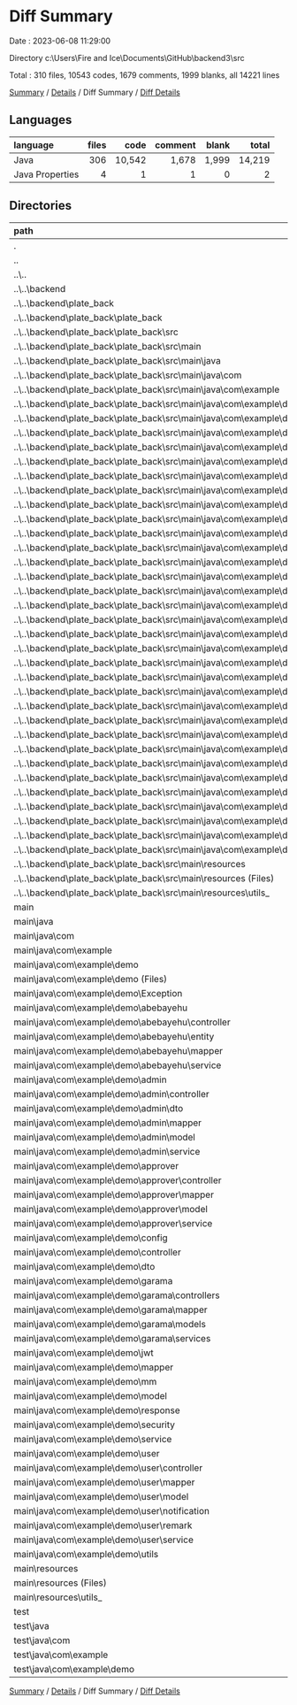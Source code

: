 # Diff Summary

Date : 2023-06-08 11:29:00

Directory c:\\Users\\Fire and Ice\\Documents\\GitHub\\backend3\\src

Total : 310 files,  10543 codes, 1679 comments, 1999 blanks, all 14221 lines

[Summary](results.md) / [Details](details.md) / Diff Summary / [Diff Details](diff-details.md)

## Languages
| language | files | code | comment | blank | total |
| :--- | ---: | ---: | ---: | ---: | ---: |
| Java | 306 | 10,542 | 1,678 | 1,999 | 14,219 |
| Java Properties | 4 | 1 | 1 | 0 | 2 |

## Directories
| path | files | code | comment | blank | total |
| :--- | ---: | ---: | ---: | ---: | ---: |
| . | 310 | 10,543 | 1,679 | 1,999 | 14,221 |
| .. | 136 | -13,515 | -1,869 | -3,192 | -18,576 |
| ..\\.. | 136 | -13,515 | -1,869 | -3,192 | -18,576 |
| ..\\..\\backend | 136 | -13,515 | -1,869 | -3,192 | -18,576 |
| ..\\..\\backend\\plate_back | 136 | -13,515 | -1,869 | -3,192 | -18,576 |
| ..\\..\\backend\\plate_back\\plate_back | 136 | -13,515 | -1,869 | -3,192 | -18,576 |
| ..\\..\\backend\\plate_back\\plate_back\\src | 136 | -13,515 | -1,869 | -3,192 | -18,576 |
| ..\\..\\backend\\plate_back\\plate_back\\src\\main | 136 | -13,515 | -1,869 | -3,192 | -18,576 |
| ..\\..\\backend\\plate_back\\plate_back\\src\\main\\java | 134 | -13,471 | -1,853 | -3,169 | -18,493 |
| ..\\..\\backend\\plate_back\\plate_back\\src\\main\\java\\com | 134 | -13,471 | -1,853 | -3,169 | -18,493 |
| ..\\..\\backend\\plate_back\\plate_back\\src\\main\\java\\com\\example | 134 | -13,471 | -1,853 | -3,169 | -18,493 |
| ..\\..\\backend\\plate_back\\plate_back\\src\\main\\java\\com\\example\\demo | 134 | -13,471 | -1,853 | -3,169 | -18,493 |
| ..\\..\\backend\\plate_back\\plate_back\\src\\main\\java\\com\\example\\demo (Files) | 2 | -23 | -11 | -10 | -44 |
| ..\\..\\backend\\plate_back\\plate_back\\src\\main\\java\\com\\example\\demo\\Exception | 11 | -491 | -47 | -96 | -634 |
| ..\\..\\backend\\plate_back\\plate_back\\src\\main\\java\\com\\example\\demo\\admin | 12 | -1,382 | -387 | -321 | -2,090 |
| ..\\..\\backend\\plate_back\\plate_back\\src\\main\\java\\com\\example\\demo\\admin\\controller | 1 | -119 | -79 | -28 | -226 |
| ..\\..\\backend\\plate_back\\plate_back\\src\\main\\java\\com\\example\\demo\\admin\\dto | 2 | -150 | -1 | -34 | -185 |
| ..\\..\\backend\\plate_back\\plate_back\\src\\main\\java\\com\\example\\demo\\admin\\mapper | 1 | -87 | -13 | -46 | -146 |
| ..\\..\\backend\\plate_back\\plate_back\\src\\main\\java\\com\\example\\demo\\admin\\model | 7 | -529 | -10 | -144 | -683 |
| ..\\..\\backend\\plate_back\\plate_back\\src\\main\\java\\com\\example\\demo\\admin\\service | 1 | -497 | -284 | -69 | -850 |
| ..\\..\\backend\\plate_back\\plate_back\\src\\main\\java\\com\\example\\demo\\approver | 8 | -867 | -7 | -233 | -1,107 |
| ..\\..\\backend\\plate_back\\plate_back\\src\\main\\java\\com\\example\\demo\\approver\\controller | 1 | -87 | 0 | -26 | -113 |
| ..\\..\\backend\\plate_back\\plate_back\\src\\main\\java\\com\\example\\demo\\approver\\mapper | 1 | -106 | 0 | -46 | -152 |
| ..\\..\\backend\\plate_back\\plate_back\\src\\main\\java\\com\\example\\demo\\approver\\model | 5 | -319 | -7 | -119 | -445 |
| ..\\..\\backend\\plate_back\\plate_back\\src\\main\\java\\com\\example\\demo\\approver\\service | 1 | -355 | 0 | -42 | -397 |
| ..\\..\\backend\\plate_back\\plate_back\\src\\main\\java\\com\\example\\demo\\config | 2 | -74 | -129 | -19 | -222 |
| ..\\..\\backend\\plate_back\\plate_back\\src\\main\\java\\com\\example\\demo\\controller | 5 | -178 | -2 | -50 | -230 |
| ..\\..\\backend\\plate_back\\plate_back\\src\\main\\java\\com\\example\\demo\\dto | 8 | -334 | -1 | -124 | -459 |
| ..\\..\\backend\\plate_back\\plate_back\\src\\main\\java\\com\\example\\demo\\jwt | 1 | -108 | -3 | -28 | -139 |
| ..\\..\\backend\\plate_back\\plate_back\\src\\main\\java\\com\\example\\demo\\mapper | 2 | -136 | -10 | -57 | -203 |
| ..\\..\\backend\\plate_back\\plate_back\\src\\main\\java\\com\\example\\demo\\mm | 4 | -131 | -106 | -48 | -285 |
| ..\\..\\backend\\plate_back\\plate_back\\src\\main\\java\\com\\example\\demo\\model | 16 | -934 | -3 | -267 | -1,204 |
| ..\\..\\backend\\plate_back\\plate_back\\src\\main\\java\\com\\example\\demo\\response | 1 | -142 | -15 | -38 | -195 |
| ..\\..\\backend\\plate_back\\plate_back\\src\\main\\java\\com\\example\\demo\\security | 1 | -86 | -2 | -18 | -106 |
| ..\\..\\backend\\plate_back\\plate_back\\src\\main\\java\\com\\example\\demo\\service | 6 | -406 | -117 | -93 | -616 |
| ..\\..\\backend\\plate_back\\plate_back\\src\\main\\java\\com\\example\\demo\\user | 51 | -7,142 | -967 | -1,626 | -9,735 |
| ..\\..\\backend\\plate_back\\plate_back\\src\\main\\java\\com\\example\\demo\\user\\controller | 7 | -520 | -184 | -149 | -853 |
| ..\\..\\backend\\plate_back\\plate_back\\src\\main\\java\\com\\example\\demo\\user\\mapper | 7 | -1,388 | -154 | -355 | -1,897 |
| ..\\..\\backend\\plate_back\\plate_back\\src\\main\\java\\com\\example\\demo\\user\\model | 16 | -1,657 | -39 | -432 | -2,128 |
| ..\\..\\backend\\plate_back\\plate_back\\src\\main\\java\\com\\example\\demo\\user\\notification | 4 | -124 | -1 | -23 | -148 |
| ..\\..\\backend\\plate_back\\plate_back\\src\\main\\java\\com\\example\\demo\\user\\remark | 7 | -428 | -7 | -94 | -529 |
| ..\\..\\backend\\plate_back\\plate_back\\src\\main\\java\\com\\example\\demo\\user\\service | 10 | -3,025 | -582 | -573 | -4,180 |
| ..\\..\\backend\\plate_back\\plate_back\\src\\main\\java\\com\\example\\demo\\utils | 4 | -1,037 | -46 | -141 | -1,224 |
| ..\\..\\backend\\plate_back\\plate_back\\src\\main\\resources | 2 | -44 | -16 | -23 | -83 |
| ..\\..\\backend\\plate_back\\plate_back\\src\\main\\resources (Files) | 1 | -16 | -13 | -16 | -45 |
| ..\\..\\backend\\plate_back\\plate_back\\src\\main\\resources\\utils_ | 1 | -28 | -3 | -7 | -38 |
| main | 173 | 24,049 | 3,548 | 5,186 | 32,783 |
| main\\java | 171 | 24,004 | 3,531 | 5,163 | 32,698 |
| main\\java\\com | 171 | 24,004 | 3,531 | 5,163 | 32,698 |
| main\\java\\com\\example | 171 | 24,004 | 3,531 | 5,163 | 32,698 |
| main\\java\\com\\example\\demo | 171 | 24,004 | 3,531 | 5,163 | 32,698 |
| main\\java\\com\\example\\demo (Files) | 2 | 20 | 12 | 9 | 41 |
| main\\java\\com\\example\\demo\\Exception | 11 | 491 | 47 | 96 | 634 |
| main\\java\\com\\example\\demo\\abebayehu | 5 | 592 | 9 | 62 | 663 |
| main\\java\\com\\example\\demo\\abebayehu\\controller | 1 | 45 | 0 | 12 | 57 |
| main\\java\\com\\example\\demo\\abebayehu\\entity | 2 | 301 | 8 | 10 | 319 |
| main\\java\\com\\example\\demo\\abebayehu\\mapper | 1 | 57 | 0 | 16 | 73 |
| main\\java\\com\\example\\demo\\abebayehu\\service | 1 | 189 | 1 | 24 | 214 |
| main\\java\\com\\example\\demo\\admin | 14 | 1,528 | 393 | 351 | 2,272 |
| main\\java\\com\\example\\demo\\admin\\controller | 1 | 129 | 79 | 28 | 236 |
| main\\java\\com\\example\\demo\\admin\\dto | 2 | 150 | 1 | 34 | 185 |
| main\\java\\com\\example\\demo\\admin\\mapper | 2 | 111 | 13 | 57 | 181 |
| main\\java\\com\\example\\demo\\admin\\model | 7 | 529 | 10 | 144 | 683 |
| main\\java\\com\\example\\demo\\admin\\service | 2 | 609 | 290 | 88 | 987 |
| main\\java\\com\\example\\demo\\approver | 10 | 950 | 7 | 265 | 1,222 |
| main\\java\\com\\example\\demo\\approver\\controller | 1 | 87 | 0 | 26 | 113 |
| main\\java\\com\\example\\demo\\approver\\mapper | 2 | 137 | 0 | 64 | 201 |
| main\\java\\com\\example\\demo\\approver\\model | 5 | 319 | 7 | 119 | 445 |
| main\\java\\com\\example\\demo\\approver\\service | 2 | 407 | 0 | 56 | 463 |
| main\\java\\com\\example\\demo\\config | 2 | 77 | 135 | 20 | 232 |
| main\\java\\com\\example\\demo\\controller | 5 | 191 | 2 | 53 | 246 |
| main\\java\\com\\example\\demo\\dto | 8 | 334 | 1 | 124 | 459 |
| main\\java\\com\\example\\demo\\garama | 7 | 941 | 88 | 239 | 1,268 |
| main\\java\\com\\example\\demo\\garama\\controllers | 1 | 63 | 33 | 20 | 116 |
| main\\java\\com\\example\\demo\\garama\\mapper | 1 | 91 | 6 | 28 | 125 |
| main\\java\\com\\example\\demo\\garama\\models | 4 | 516 | 36 | 146 | 698 |
| main\\java\\com\\example\\demo\\garama\\services | 1 | 271 | 13 | 45 | 329 |
| main\\java\\com\\example\\demo\\jwt | 1 | 108 | 3 | 29 | 140 |
| main\\java\\com\\example\\demo\\mapper | 2 | 172 | 8 | 69 | 249 |
| main\\java\\com\\example\\demo\\mm | 4 | 4 | 272 | 9 | 285 |
| main\\java\\com\\example\\demo\\model | 16 | 934 | 3 | 267 | 1,204 |
| main\\java\\com\\example\\demo\\response | 1 | 142 | 15 | 38 | 195 |
| main\\java\\com\\example\\demo\\security | 1 | 86 | 2 | 18 | 106 |
| main\\java\\com\\example\\demo\\service | 6 | 570 | 118 | 119 | 807 |
| main\\java\\com\\example\\demo\\user | 65 | 13,596 | 1,481 | 2,829 | 17,906 |
| main\\java\\com\\example\\demo\\user\\controller | 10 | 826 | 209 | 210 | 1,245 |
| main\\java\\com\\example\\demo\\user\\mapper | 11 | 3,038 | 251 | 679 | 3,968 |
| main\\java\\com\\example\\demo\\user\\model | 16 | 1,939 | 38 | 372 | 2,349 |
| main\\java\\com\\example\\demo\\user\\notification | 4 | 124 | 1 | 23 | 148 |
| main\\java\\com\\example\\demo\\user\\remark | 7 | 428 | 7 | 94 | 529 |
| main\\java\\com\\example\\demo\\user\\service | 17 | 7,241 | 975 | 1,451 | 9,667 |
| main\\java\\com\\example\\demo\\utils | 11 | 3,268 | 935 | 566 | 4,769 |
| main\\resources | 2 | 45 | 17 | 23 | 85 |
| main\\resources (Files) | 1 | 17 | 14 | 18 | 49 |
| main\\resources\\utils_ | 1 | 28 | 3 | 5 | 36 |
| test | 1 | 9 | 0 | 5 | 14 |
| test\\java | 1 | 9 | 0 | 5 | 14 |
| test\\java\\com | 1 | 9 | 0 | 5 | 14 |
| test\\java\\com\\example | 1 | 9 | 0 | 5 | 14 |
| test\\java\\com\\example\\demo | 1 | 9 | 0 | 5 | 14 |

[Summary](results.md) / [Details](details.md) / Diff Summary / [Diff Details](diff-details.md)